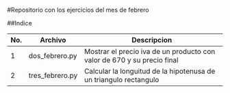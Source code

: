 #Repositorio con los ejercicios del mes de febrero

##Indice

|No.|Archivo|Descripcion|
|--|--|--|
|1|dos_febrero.py|Mostrar el precio iva de un producto con valor de 670 y su precio final|
|2|tres_febrero.py|Calcular la longuitud de la hipotenusa de un  triangulo rectangulo